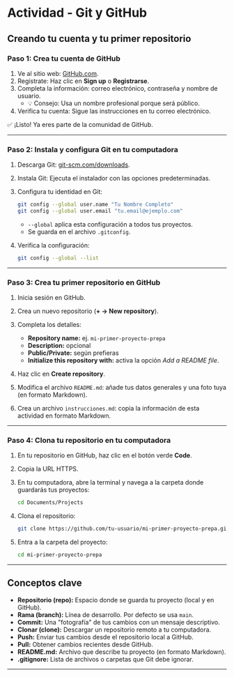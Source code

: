# Actividad - Git y GitHub

## Creando tu cuenta y tu primer repositorio

### Paso 1: Crea tu cuenta de GitHub
1. Ve al sitio web: [GitHub.com](https://github.com/).  
2. Regístrate: Haz clic en **Sign up** o **Registrarse**.  
3. Completa la información: correo electrónico, contraseña y nombre de usuario.  
   - 💡 Consejo: Usa un nombre profesional porque será público.  
4. Verifica tu cuenta: Sigue las instrucciones en tu correo electrónico.  

✅ ¡Listo! Ya eres parte de la comunidad de GitHub.  

---

### Paso 2: Instala y configura Git en tu computadora
1. Descarga Git: [git-scm.com/downloads](https://git-scm.com/downloads).  
2. Instala Git: Ejecuta el instalador con las opciones predeterminadas.  
3. Configura tu identidad en Git:  

   ```bash
   git config --global user.name "Tu Nombre Completo"
   git config --global user.email "tu.email@ejemplo.com"
   ```

   - `--global` aplica esta configuración a todos tus proyectos.  
   - Se guarda en el archivo `.gitconfig`.  

4. Verifica la configuración:  

   ```bash
   git config --global --list
   ```

---

### Paso 3: Crea tu primer repositorio en GitHub
1. Inicia sesión en GitHub.  
2. Crea un nuevo repositorio (**+ → New repository**).  
3. Completa los detalles:  
   - **Repository name:** ej. `mi-primer-proyecto-prepa`  
   - **Description:** opcional  
   - **Public/Private:** según prefieras  
   - **Initialize this repository with:** activa la opción *Add a README file*.  

4. Haz clic en **Create repository**.  
5. Modifica el archivo `README.md`: añade tus datos generales y una foto tuya (en formato Markdown).  
6. Crea un archivo `instrucciones.md`: copia la información de esta actividad en formato Markdown.  

---

### Paso 4: Clona tu repositorio en tu computadora
1. En tu repositorio en GitHub, haz clic en el botón verde **Code**.  
2. Copia la URL HTTPS.  
3. En tu computadora, abre la terminal y navega a la carpeta donde guardarás tus proyectos:  

   ```bash
   cd Documents/Projects
   ```

4. Clona el repositorio:  

   ```bash
   git clone https://github.com/tu-usuario/mi-primer-proyecto-prepa.git
   ```

5. Entra a la carpeta del proyecto:  

   ```bash
   cd mi-primer-proyecto-prepa
   ```

---

## Conceptos clave
- **Repositorio (repo):** Espacio donde se guarda tu proyecto (local y en GitHub).  
- **Rama (branch):** Línea de desarrollo. Por defecto se usa `main`.  
- **Commit:** Una "fotografía" de tus cambios con un mensaje descriptivo.  
- **Clonar (clone):** Descargar un repositorio remoto a tu computadora.  
- **Push:** Enviar tus cambios desde el repositorio local a GitHub.  
- **Pull:** Obtener cambios recientes desde GitHub.  
- **README.md:** Archivo que describe tu proyecto (en formato Markdown).  
- **.gitignore:** Lista de archivos o carpetas que Git debe ignorar.  

---
